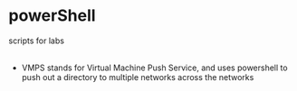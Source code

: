 # powerShell
scripts for labs<br><br>

* VMPS stands for Virtual Machine Push Service, and uses powershell to push out a directory to multiple networks across the networks 
